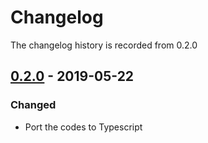 # Changelog

The changelog history is recorded from 0.2.0

## [0.2.0] - 2019-05-22

### Changed

- Port the codes to Typescript

[0.2.0]: https://github.com/jenglamlow/wisersport/compare/v0.1.6...v0.2.0

